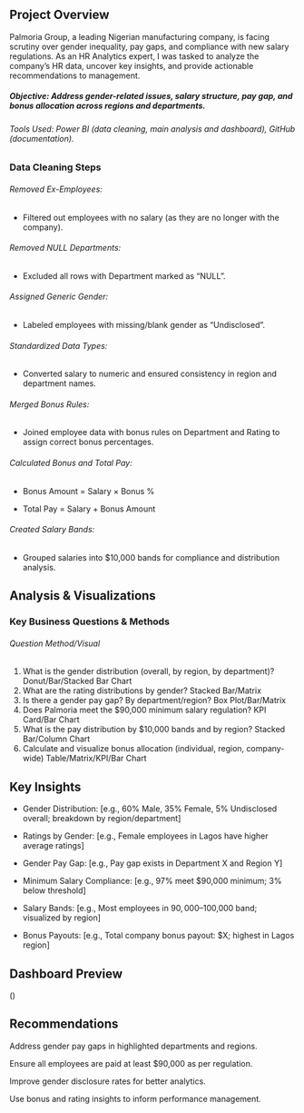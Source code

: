 ## Project Overview
Palmoria Group, a leading Nigerian manufacturing company, is facing scrutiny over gender inequality, pay gaps, and compliance with new salary regulations. As an HR Analytics expert, I was tasked to analyze the company’s HR data, uncover key insights, and provide actionable recommendations to management.

##### Objective: Address gender-related issues, salary structure, pay gap, and bonus allocation across regions and departments.
###### Tools Used: Power BI (data cleaning, main analysis and dashboard), GitHub (documentation).

### Data Cleaning Steps
###### Removed Ex-Employees:

 - Filtered out employees with no salary (as they are no longer with the company).

###### Removed NULL Departments:

 - Excluded all rows with Department marked as “NULL”.

###### Assigned Generic Gender:

 - Labeled employees with missing/blank gender as “Undisclosed”.

###### Standardized Data Types:

 - Converted salary to numeric and ensured consistency in region and department names.

###### Merged Bonus Rules:

 - Joined employee data with bonus rules on Department and Rating to assign correct bonus percentages.

###### Calculated Bonus and Total Pay:

 - Bonus Amount = Salary × Bonus %

 - Total Pay = Salary + Bonus Amount

###### Created Salary Bands:

 - Grouped salaries into $10,000 bands for compliance and distribution analysis.

## Analysis & Visualizations
### Key Business Questions & Methods
###### Question	Method/Visual
   1. What is the gender distribution (overall, by region, by department)?	Donut/Bar/Stacked Bar Chart
   2. What are the rating distributions by gender?	Stacked Bar/Matrix
   3. Is there a gender pay gap? By department/region?	Box Plot/Bar/Matrix
   4. Does Palmoria meet the $90,000 minimum salary regulation?	KPI Card/Bar Chart
   5. What is the pay distribution by $10,000 bands and by region?	Stacked Bar/Column Chart
   6. Calculate and visualize bonus allocation (individual, region, company-wide)	Table/Matrix/KPI/Bar Chart
## Key Insights
 - Gender Distribution: [e.g., 60% Male, 35% Female, 5% Undisclosed overall; breakdown by region/department]

 - Ratings by Gender: [e.g., Female employees in Lagos have higher average ratings]

 - Gender Pay Gap: [e.g., Pay gap exists in Department X and Region Y]

 - Minimum Salary Compliance: [e.g., 97% meet $90,000 minimum; 3% below threshold]

 - Salary Bands: [e.g., Most employees in $90,000–$100,000 band; visualized by region]

 - Bonus Payouts: [e.g., Total company bonus payout: $X; highest in Lagos region]


## Dashboard Preview
()

## Recommendations
Address gender pay gaps in highlighted departments and regions.

Ensure all employees are paid at least $90,000 as per regulation.

Improve gender disclosure rates for better analytics.

Use bonus and rating insights to inform performance management.
